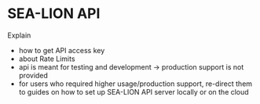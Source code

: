 # SEA-LION API

Explain 
- how to get API access key
- about Rate Limits
- api is meant for testing and development -> production support is not provided
- for users who required higher usage/production support, re-direct them to guides on how to set up SEA-LION API server locally or on the cloud

